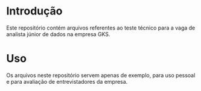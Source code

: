 # Introdução
Este repositório contém arquivos referentes ao teste técnico para a vaga de analista júnior de dados na empresa GKS.

# Uso
Os arquivos neste repositório servem apenas de exemplo, para uso pessoal e para avaliação de entrevistadores da empresa.
